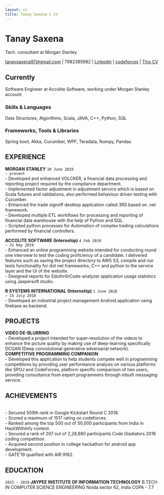 ```yaml
---
layout: cv
title: Tanay Saxena's CV
---
```

# Tanay Saxena
Tech. consultant at Morgan Stanley

<div id="webaddress">
<a href="tanaysaxena97@gmail.com">tanaysaxena97@gmail.com</a>
| 7982385982
| <a href="http://www.linkedin.com/in/tanay-saxena-2504">Linkedin</a>
| <a href="http://codeforces.com/profile/tysamurai">codeforces</a>
| <a href="https://tysamurai97.github.io/markdown-cv/">This CV</a>
</div>


## Currently
Software Engineer at Accolite Software, working under Morgan Stanley account

### Skills & Languages
Data Structures, Algorithms, Scala, JAVA, C++, Python, SQL

### Frameworks, Tools & Libraries
Spring boot, Akka, Cucumber, WPF, Teradata, Numpy, Pandas

## EXPERIENCE

__MORGAN STANLEY__
`10 June 2019`
<br>
`– present`
<br>- Developed and enhanced VOLCKER, a financial data processing and reporting
project required by the compliance department.
<br>- Implemented factor adjustment in adjustment service which is based on Scala futures and validations, also performed behaviour driven testing with Cucumber.
<br>- Enhanced the trade signoff desktop application called 3RS based on .net framework.
<br>- Developed multiple ETL workflows for processing and reporting of financial data warehouse with the help of Python and SQL.
<br>- Scripted python processes for Automation of complex trading calculations performed by financial controllers.

__ACCOLITE SOFTWARE (Internship)__
`4 Feb 2019`
<br>
`– 31 May 2019`
<br>- Enhanced an online programming website intended for conducting round one
interview to test the coding proficiency of a candidate. I delivered features such
as saving the project directory to AWS S3, compile and run tests functionality
for dot net frameworks, C++ and python to the service layer and the UI of the
website.
<br>- Designed reports for Eduthrill/Code-analyzer application usage statistics using
Jaspersoft studio.

__R SYSTEMS INTERNATIONAL (Internship)__
`1 June 2018`
<br>
`– 15 July 2018`
<br>- Developed an industrial project management Android application using firebase
as backend.

## PROJECTS
__VIDEO DE-BLURRING__
<br>- Developed a project intended for super-resolution of the videos to enhance the picture quality by making use of
deep-learning specifically DCGAN (Deep convolutional generative
adversarial network).<br>
__COMPETITIVE PROGRAMMING COMPANION__
<br>- Developed this application to help students compete well in programming
competitions by providing user performance analysis on various
platforms like SPOJ and CodeForces, platform specific comparison of two users,
providing consultance from expert programmers through inbuilt messaging service.

## ACHIEVEMENTS
<br>- Secured 509th rank in Google
Kickstart Round C 2018.
<br>- Scored a maximum of 1517
rating on codeforces.
<br>- Ranked among the
top 500 out of 50,000
participants from India
in HackWithInfy contest.
<br>- Secured a rank of 207
out of 2,28,880 participants
Code Gladiators 2018 coding
competition.
<br>- Acquired second position in
college hackathon for
android app development.
<br>- GATE’19 qualified with
AIR 9162.

## EDUCATION
`2015 - 2019`
__JAYPEE INSTITUTE OF INFORMATION TECHNOLOGY__
B.TECH IN COMPUTER SCIENCE
ENGINEERING
Noida sector 62, India
CGPA - 7.7

<!-- ### Footer

Last updated: June 2020 -->
